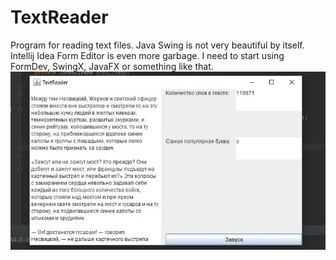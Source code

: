 # TextReader
Program for reading text files.
Java Swing is not very beautiful by itself.
Intellij Idea Form Editor is even more garbage.
I need to start using FormDev, SwingX, JavaFX or something like that.
![Screenshot](https://github.com/Warpenss/TextReader/blob/master/src/main/resources/textReader.jpg?raw=true)
